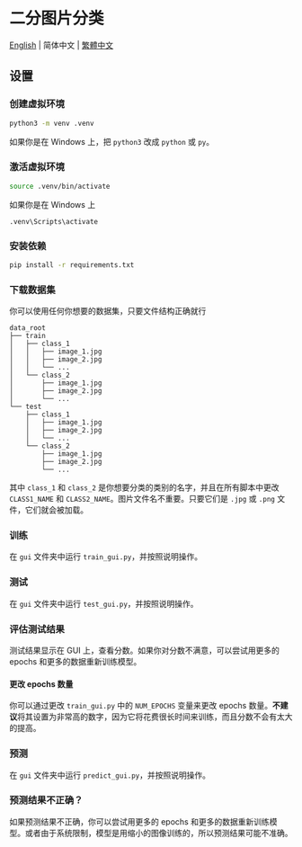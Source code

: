 # 二分图片分类

[English](README.md) | 简体中文 | [繁體中文](README.zh-TW.md)

## 设置

### 创建虚拟环境

```bash
python3 -m venv .venv
```

如果你是在 Windows 上，把 `python3` 改成 `python` 或 `py`。

### 激活虚拟环境

```bash
source .venv/bin/activate
```

如果你是在 Windows 上

```pwsh
.venv\Scripts\activate
```

### 安装依赖

```bash
pip install -r requirements.txt
```

### 下载数据集

你可以使用任何你想要的数据集，只要文件结构正确就行

```text
data_root
├── train
│   ├── class_1
│   │   ├── image_1.jpg
│   │   ├── image_2.jpg
│   │   └── ...
│   └── class_2
│       ├── image_1.jpg
│       ├── image_2.jpg
│       └── ...
└── test
    ├── class_1
    │   ├── image_1.jpg
    │   ├── image_2.jpg
    │   └── ...
    └── class_2
        ├── image_1.jpg
        ├── image_2.jpg
        └── ...
```

其中 `class_1` 和 `class_2` 是你想要分类的类别的名字，并且在所有脚本中更改 `CLASS1_NAME` 和 `CLASS2_NAME`。图片文件名不重要。只要它们是 `.jpg` 或 `.png` 文件，它们就会被加载。

### 训练

在 `gui` 文件夹中运行 `train_gui.py`，并按照说明操作。

### 测试

在 `gui` 文件夹中运行 `test_gui.py`，并按照说明操作。

### 评估测试结果

测试结果显示在 GUI 上，查看分数。如果你对分数不满意，可以尝试用更多的 epochs 和更多的数据重新训练模型。

#### 更改 epochs 数量

你可以通过更改 `train_gui.py` 中的 `NUM_EPOCHS` 变量来更改 epochs 数量。**不建议**将其设置为非常高的数字，因为它将花费很长时间来训练，而且分数不会有太大的提高。

### 预测

在 `gui` 文件夹中运行 `predict_gui.py`，并按照说明操作。

### 预测结果不正确？

如果预测结果不正确，你可以尝试用更多的 epochs 和更多的数据重新训练模型。或者由于系统限制，模型是用缩小的图像训练的，所以预测结果可能不准确。
